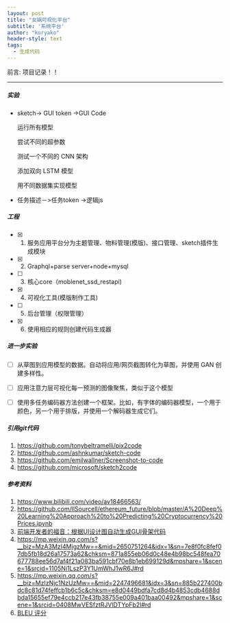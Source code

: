 ```yaml
---
layout: post
title: "女娲可视化平台"
subtitle: '系统平台'
author: "koryako"
header-style: text
tags:
  - 生成代码
---
```


前言: 项目记录！！

---

##### 实验
- sketch-> GUI token ->GUI Code

    
    运行所有模型

    尝试不同的超参数

    测试一个不同的 CNN 架构

    添加双向 LSTM 模型

    用不同数据集实现模型

- 任务描述－>任务token ->逻辑js


##### 工程

- [x] 1. 服务应用平台分为主题管理、物料管理(模版)、接口管理、sketch插件生成模块
- [x] 2. Graphql+parse server+node+mysql
- [ ] 3. 核心core（moblenet_ssd_restapi)
- [x] 4. 可视化工具(模版制作工具)
- [ ] 5. 后台管理（权限管理）
- [x] 6. 使用相应的规则创建代码生成器

##### 进一步实验

- [ ] 从草图到应用模型的数据。自动将应用/网页截图转化为草图，并使用 GAN 创建多样性。

- [ ] 应用注意力层可视化每一预测的图像聚焦，类似于这个模型

- [ ] 使用多任务编码器方法创建一个框架。比如，有字体的编码器模型，一个用于颜色，另一个用于排版，并使用一个解码器生成它们。


##### 引用git代码

1. https://github.com/tonybeltramelli/pix2code
2. https://github.com/ashnkumar/sketch-code
3. https://github.com/emilwallner/Screenshot-to-code
4. https://github.com/microsoft/sketch2code


##### 参考资料
1. https://www.bilibili.com/video/av18466563/
2. https://github.com/llSourcell/ethereum_future/blob/master/A%20Deep%20Learning%20Approach%20to%20Predicting%20Cryptocurrency%20Prices.ipynb
3. [前端开发者的福音：根据UI设计图自动生成GUI骨架代码](https://mp.weixin.qq.com/s?__biz=MzA3MzI4MjgzMw==&mid=2650753041&idx=5&sn=f4a2db226c1e110b3de28b1631de5dac&chksm=871a8c6fb06d0579fe8a3f4fdfd5fca6f9ab53121e33b2d2e70df4c61550004173e700f3b8e2&mpshare=1&scene=1&srcid=120219SarJxWTpktcCTKtbL7#rd)
4. https://mp.weixin.qq.com/s?__biz=MzA3MzI4MjgzMw==&mid=2650751264&idx=1&sn=7e8f0fc8fef07db5fb18d26a17573a62&chksm=871a855eb06d0c48e4b98bc548fea70677788ee56d7af4f21a083ba591cbf70e8b1eb699129d&mpshare=1&scene=1&srcid=1105Ni1LszP3Y1UmWhJ1wR6J#rd
5. https://mp.weixin.qq.com/s?__biz=MzIzNjc1NzUzMw==&mid=2247496681&idx=3&sn=885b227400bdc8c81d74feffcb1b6c5c&chksm=e8d0449bdfa7cd8d4b4853cdb4688dbda15655ef79e4ccb217e43fb38755e009a401baa00492&mpshare=1&scene=1&srcid=0408MwVESfztRJVlDTYpFb2l#rd
6. [BLEU 评分](machinelearningmastery.com/calculate-bleu-score-for-text-python)